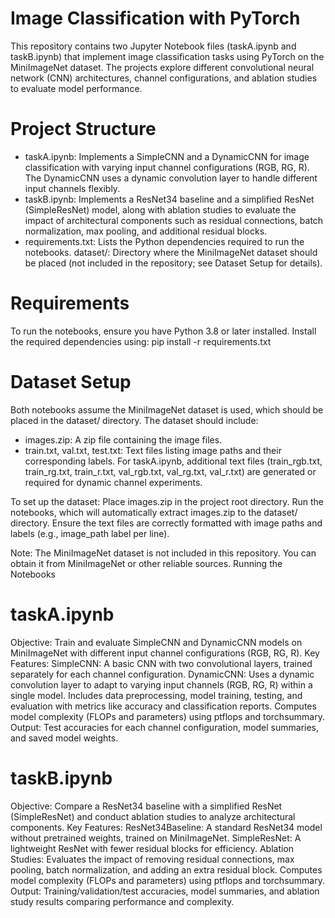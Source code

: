 # Image Classification with PyTorch
This repository contains two Jupyter Notebook files (taskA.ipynb and taskB.ipynb) that implement image classification tasks using PyTorch on the MiniImageNet dataset. The projects explore different convolutional neural network (CNN) architectures, channel configurations, and ablation studies to evaluate model performance.

# Project Structure
- taskA.ipynb: Implements a SimpleCNN and a DynamicCNN for image classification with varying input channel configurations (RGB, RG, R). The DynamicCNN uses a dynamic convolution layer to handle different input channels flexibly.
- taskB.ipynb: Implements a ResNet34 baseline and a simplified ResNet (SimpleResNet) model, along with ablation studies to evaluate the impact of architectural components such as residual connections, batch normalization, max pooling, and additional residual blocks.
- requirements.txt: Lists the Python dependencies required to run the notebooks.
dataset/: Directory where the MiniImageNet dataset should be placed (not included in the repository; see Dataset Setup for details).

# Requirements
To run the notebooks, ensure you have Python 3.8 or later installed. Install the required dependencies using:
pip install -r requirements.txt


# Dataset Setup
Both notebooks assume the MiniImageNet dataset is used, which should be placed in the dataset/ directory. The dataset should include:
- images.zip: A zip file containing the image files.
- train.txt, val.txt, test.txt: Text files listing image paths and their corresponding labels.
For taskA.ipynb, additional text files (train_rgb.txt, train_rg.txt, train_r.txt, val_rgb.txt, val_rg.txt, val_r.txt) are generated or required for dynamic channel experiments.

To set up the dataset:
Place images.zip in the project root directory.
Run the notebooks, which will automatically extract images.zip to the dataset/ directory.
Ensure the text files are correctly formatted with image paths and labels (e.g., image_path label per line).

Note: The MiniImageNet dataset is not included in this repository. You can obtain it from MiniImageNet or other reliable sources.
Running the Notebooks


# taskA.ipynb
Objective: Train and evaluate SimpleCNN and DynamicCNN models on MiniImageNet with different input channel configurations (RGB, RG, R).
Key Features:
SimpleCNN: A basic CNN with two convolutional layers, trained separately for each channel configuration.
DynamicCNN: Uses a dynamic convolution layer to adapt to varying input channels (RGB, RG, R) within a single model.
Includes data preprocessing, model training, testing, and evaluation with metrics like accuracy and classification reports.
Computes model complexity (FLOPs and parameters) using ptflops and torchsummary.
Output: Test accuracies for each channel configuration, model summaries, and saved model weights.

# taskB.ipynb
Objective: Compare a ResNet34 baseline with a simplified ResNet (SimpleResNet) and conduct ablation studies to analyze architectural components.
Key Features:
ResNet34Baseline: A standard ResNet34 model without pretrained weights, trained on MiniImageNet.
SimpleResNet: A lightweight ResNet with fewer residual blocks for efficiency.
Ablation Studies: Evaluates the impact of removing residual connections, max pooling, batch normalization, and adding an extra residual block.
Computes model complexity (FLOPs and parameters) using ptflops and torchsummary.
Output: Training/validation/test accuracies, model summaries, and ablation study results comparing performance and complexity.

